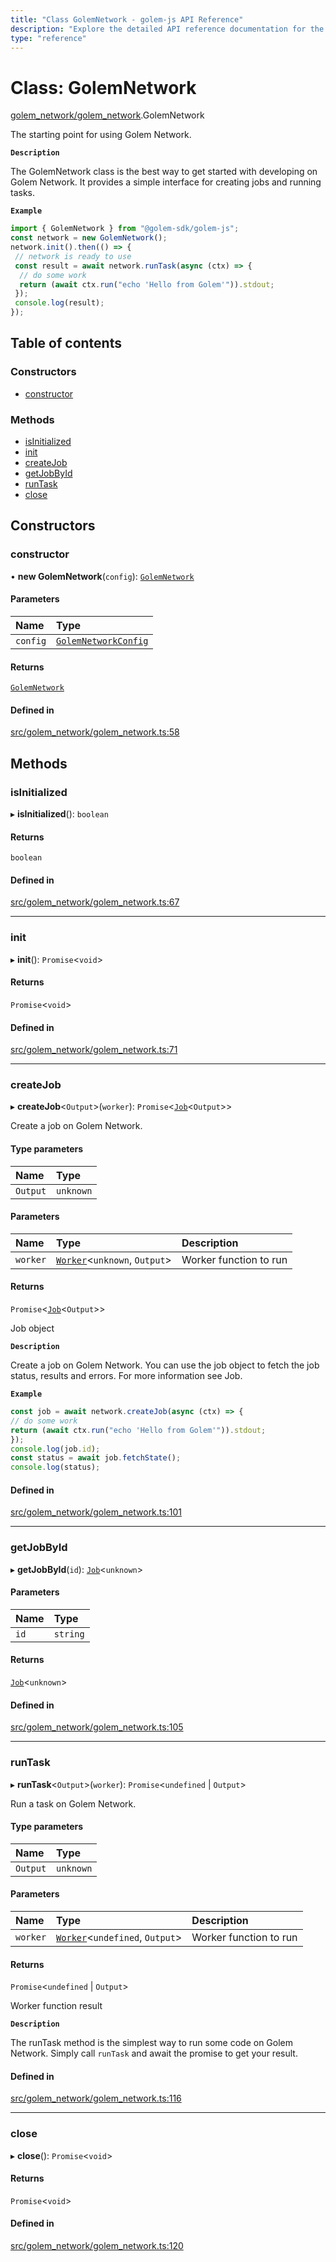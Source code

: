 ```yaml
---
title: "Class GolemNetwork - golem-js API Reference"
description: "Explore the detailed API reference documentation for the Class GolemNetwork within the golem-js SDK for the Golem Network."
type: "reference"
---
```

# Class: GolemNetwork

[golem_network/golem_network](../modules/golem_network_golem_network).GolemNetwork

The starting point for using Golem Network.

**`Description`**

The GolemNetwork class is the best way to get started with developing on Golem Network. It provides a simple interface for creating jobs and running tasks.

**`Example`**

```typescript
import { GolemNetwork } from "@golem-sdk/golem-js";
const network = new GolemNetwork();
network.init().then(() => {
 // network is ready to use
 const result = await network.runTask(async (ctx) => {
  // do some work
  return (await ctx.run("echo 'Hello from Golem'")).stdout;
 });
 console.log(result);
});
```

## Table of contents

### Constructors

- [constructor](golem_network_golem_network.GolemNetwork#constructor)

### Methods

- [isInitialized](golem_network_golem_network.GolemNetwork#isinitialized)
- [init](golem_network_golem_network.GolemNetwork#init)
- [createJob](golem_network_golem_network.GolemNetwork#createjob)
- [getJobById](golem_network_golem_network.GolemNetwork#getjobbyid)
- [runTask](golem_network_golem_network.GolemNetwork#runtask)
- [close](golem_network_golem_network.GolemNetwork#close)

## Constructors

### constructor

• **new GolemNetwork**(`config`): [`GolemNetwork`](golem_network_golem_network.GolemNetwork)

#### Parameters

| Name | Type |
| :------ | :------ |
| `config` | [`GolemNetworkConfig`](../interfaces/golem_network_golem_network.GolemNetworkConfig) |

#### Returns

[`GolemNetwork`](golem_network_golem_network.GolemNetwork)

#### Defined in

[src/golem_network/golem_network.ts:58](https://github.com/golemfactory/golem-js/blob/fd7ccbc/src/golem_network/golem_network.ts#L58)

## Methods

### isInitialized

▸ **isInitialized**(): `boolean`

#### Returns

`boolean`

#### Defined in

[src/golem_network/golem_network.ts:67](https://github.com/golemfactory/golem-js/blob/fd7ccbc/src/golem_network/golem_network.ts#L67)

___

### init

▸ **init**(): `Promise`\<`void`\>

#### Returns

`Promise`\<`void`\>

#### Defined in

[src/golem_network/golem_network.ts:71](https://github.com/golemfactory/golem-js/blob/fd7ccbc/src/golem_network/golem_network.ts#L71)

___

### createJob

▸ **createJob**\<`Output`\>(`worker`): `Promise`\<[`Job`](job_job.Job)\<`Output`\>\>

Create a job on Golem Network.

#### Type parameters

| Name | Type |
| :------ | :------ |
| `Output` | `unknown` |

#### Parameters

| Name | Type | Description |
| :------ | :------ | :------ |
| `worker` | [`Worker`](../modules/task_work#worker)\<`unknown`, `Output`\> | Worker function to run |

#### Returns

`Promise`\<[`Job`](job_job.Job)\<`Output`\>\>

Job object

**`Description`**

Create a job on Golem Network. You can use the job object to fetch the job status, results and errors. For more information see Job.

**`Example`**

```typescript
const job = await network.createJob(async (ctx) => {
// do some work
return (await ctx.run("echo 'Hello from Golem'")).stdout;
});
console.log(job.id);
const status = await job.fetchState();
console.log(status);
```

#### Defined in

[src/golem_network/golem_network.ts:101](https://github.com/golemfactory/golem-js/blob/fd7ccbc/src/golem_network/golem_network.ts#L101)

___

### getJobById

▸ **getJobById**(`id`): [`Job`](job_job.Job)\<`unknown`\>

#### Parameters

| Name | Type |
| :------ | :------ |
| `id` | `string` |

#### Returns

[`Job`](job_job.Job)\<`unknown`\>

#### Defined in

[src/golem_network/golem_network.ts:105](https://github.com/golemfactory/golem-js/blob/fd7ccbc/src/golem_network/golem_network.ts#L105)

___

### runTask

▸ **runTask**\<`Output`\>(`worker`): `Promise`\<`undefined` \| `Output`\>

Run a task on Golem Network.

#### Type parameters

| Name | Type |
| :------ | :------ |
| `Output` | `unknown` |

#### Parameters

| Name | Type | Description |
| :------ | :------ | :------ |
| `worker` | [`Worker`](../modules/task_work#worker)\<`undefined`, `Output`\> | Worker function to run |

#### Returns

`Promise`\<`undefined` \| `Output`\>

Worker function result

**`Description`**

The runTask method is the simplest way to run some code on Golem Network. Simply call `runTask` and await the promise to get your result.

#### Defined in

[src/golem_network/golem_network.ts:116](https://github.com/golemfactory/golem-js/blob/fd7ccbc/src/golem_network/golem_network.ts#L116)

___

### close

▸ **close**(): `Promise`\<`void`\>

#### Returns

`Promise`\<`void`\>

#### Defined in

[src/golem_network/golem_network.ts:120](https://github.com/golemfactory/golem-js/blob/fd7ccbc/src/golem_network/golem_network.ts#L120)
